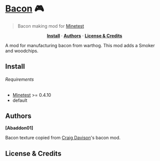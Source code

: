 ﻿# [Bacon](https://github...) :video_game:

> Bacon making mod for [Minetest](http://www.minetest.net)

<p align="center">
<b><a href="#install">Install</a></b>
·
<b><a href="#authors">Authors</a></b>
·
<b><a href="#license--credits">License & Credits</a></b>
</p>

A mod for manufacturing bacon from warthog. This mod adds a Smoker and woodchips.

## Install

###### Requirements

- [Minetest](http://www.minetest.net) >= 0.4.10
- default

## Authors

**[Abaddon01]**

Bacon texture copied from [Craig Davison](https://davison.io)'s bacon mod.

## License & Credits


